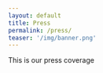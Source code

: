 ```yaml
---
layout: default
title: Press
permalink: /press/
teaser: '/img/banner.png'
---
```


This is our press coverage
